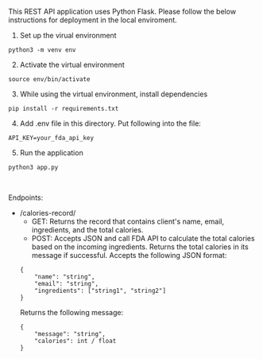 This REST API application uses Python Flask. Please follow the below instructions for deployment in the local enviroment. <br>

1. Set up the virual environment
```
python3 -m venv env
```
2. Activate the virtual environment
```
source env/bin/activate
```
3. While using the virtual environment, install dependencies
```
pip install -r requirements.txt
```
4. Add .env file in this directory. Put following into the file:
```
API_KEY=your_fda_api_key
```
5. Run the application
```
python3 app.py
```

<br>

Endpoints:<br>
- /calories-record/
    - GET: Returns the record that contains client's name, email, ingredients, and the total calories. 
    - POST: Accepts JSON and call FDA API to calculate the total calories based on the incoming ingredients. Returns the total calories in its message if successful. Accepts the following JSON format:
    ```
    {
        "name": "string",
        "email": "string",
        "ingredients": ["string1", "string2"]
    }
    ``` 
    Returns the following message:
    ```
    {
        "message": "string",
        "calories": int / float
    }
    ```